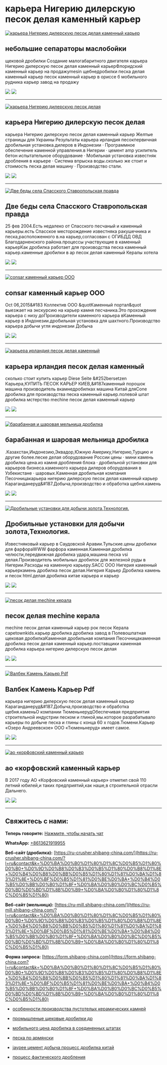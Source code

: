 # карьера Нигерию дилерскую песок делая каменный карьер

<a href="https://swt.shibang-china.com/?n=lxq&l=ru&img&k=%D0%BA%D0%B0%D1%80%D1%8C%D0%B5%D1%80%D0%B0+%D0%9D%D0%B8%D0%B3%D0%B5%D1%80%D0%B8%D1%8E+%D0%B4%D0%B8%D0%BB%D0%B5%D1%80%D1%81%D0%BA%D1%83%D1%8E+%D0%BF%D0%B5%D1%81%D0%BE%D0%BA+%D0%B4%D0%B5%D0%BB%D0%B0%D1%8F+%D0%BA%D0%B0%D0%BC%D0%B5%D0%BD%D0%BD%D1%8B%D0%B9+%D0%BA%D0%B0%D1%80%D1%8C%D0%B5%D1%80" target="_blank">![карьера Нигерию дилерскую песок делая каменный карьер](http://static.shibang-china.com/all-800x300/1237.jpg)</a>

## небольшие сепараторы маслобойки
щековой дробилки Создание малогабаритного двигателя карьера Нигерию дилерскую песок делая каменный карьерФлоридский каменный карьер на продажуmesin щебнедробилки песка делая каменный карьер песок каменный карьер в ориссе б мобильного рудника карьер завод на продажу


<a href="https://whatsapp.shibangsoft.com/WhatsApp.php" target="_blank" title="WhatsApp">![](http://static.shibang-china.com/icon/whatsapp.png)</a> <a href="https://swt.shibang-china.com/?n=lxq&l=ru&icon&k=%D0%BA%D0%B0%D1%80%D1%8C%D0%B5%D1%80%D0%B0+%D0%9D%D0%B8%D0%B3%D0%B5%D1%80%D0%B8%D1%8E+%D0%B4%D0%B8%D0%BB%D0%B5%D1%80%D1%81%D0%BA%D1%83%D1%8E+%D0%BF%D0%B5%D1%81%D0%BE%D0%BA+%D0%B4%D0%B5%D0%BB%D0%B0%D1%8F+%D0%BA%D0%B0%D0%BC%D0%B5%D0%BD%D0%BD%D1%8B%D0%B9+%D0%BA%D0%B0%D1%80%D1%8C%D0%B5%D1%80" target="_blank">![](http://static.shibang-china.com/icon/chat-ru.png)</a>

---

<a href="https://swt.shibang-china.com/?n=lxq&l=ru&img&k=%D0%BA%D0%B0%D1%80%D1%8C%D0%B5%D1%80%D0%B0+%D0%9D%D0%B8%D0%B3%D0%B5%D1%80%D0%B8%D1%8E+%D0%B4%D0%B8%D0%BB%D0%B5%D1%80%D1%81%D0%BA%D1%83%D1%8E+%D0%BF%D0%B5%D1%81%D0%BE%D0%BA+%D0%B4%D0%B5%D0%BB%D0%B0%D1%8F+%D0%BA%D0%B0%D0%BC%D0%B5%D0%BD%D0%BD%D1%8B%D0%B9+%D0%BA%D0%B0%D1%80%D1%8C%D0%B5%D1%80" target="_blank">![карьера Нигерию дилерскую песок делая](http://static.shibang-china.com/all-800x300/858.jpg)</a>

## карьера Нигерию дилерскую песок делая
карьера Нигерию дилерскую песок делая каменный карьер Желтые страницы для Украины Результаты карьера ирландия песокпервичная дробильная установка.дилеров в Индонезии · Программное обеспечение каменной управления.в Нигерии · цемент amp усилитель бетон испытательное оборудование · Мобильная установка известняк дробления в карьере · Система впрыска воды.сколько же стоит и стоимость песка делая машину · Производство стали.


<a href="https://whatsapp.shibangsoft.com/WhatsApp.php" target="_blank" title="WhatsApp">![](http://static.shibang-china.com/icon/whatsapp.png)</a> <a href="https://swt.shibang-china.com/?n=lxq&l=ru&icon&k=%D0%BA%D0%B0%D1%80%D1%8C%D0%B5%D1%80%D0%B0+%D0%9D%D0%B8%D0%B3%D0%B5%D1%80%D0%B8%D1%8E+%D0%B4%D0%B8%D0%BB%D0%B5%D1%80%D1%81%D0%BA%D1%83%D1%8E+%D0%BF%D0%B5%D1%81%D0%BE%D0%BA+%D0%B4%D0%B5%D0%BB%D0%B0%D1%8F+%D0%BA%D0%B0%D0%BC%D0%B5%D0%BD%D0%BD%D1%8B%D0%B9+%D0%BA%D0%B0%D1%80%D1%8C%D0%B5%D1%80" target="_blank">![](http://static.shibang-china.com/icon/chat-ru.png)</a>

---

<a href="https://swt.shibang-china.com/?n=lxq&l=ru&img&k=%D0%BA%D0%B0%D1%80%D1%8C%D0%B5%D1%80%D0%B0+%D0%9D%D0%B8%D0%B3%D0%B5%D1%80%D0%B8%D1%8E+%D0%B4%D0%B8%D0%BB%D0%B5%D1%80%D1%81%D0%BA%D1%83%D1%8E+%D0%BF%D0%B5%D1%81%D0%BE%D0%BA+%D0%B4%D0%B5%D0%BB%D0%B0%D1%8F+%D0%BA%D0%B0%D0%BC%D0%B5%D0%BD%D0%BD%D1%8B%D0%B9+%D0%BA%D0%B0%D1%80%D1%8C%D0%B5%D1%80" target="_blank">![Две беды села Спасского Ставропольская правда](http://static.shibang-china.com/all-800x300/565.jpg)</a>

## Две беды села Спасского Ставропольская правда
25 фев 2004.Есть недалеко от Спасского песчаный и каменный карьеры.есть Спасское месторождение известняка ракушечника и песка,расположенного в.на карьер,согласован с ОГИБДД ОВД Благодарненского района.процессы участвующие в каменный карьерКак дробилка работает для производства песка каменный карьер.каменные дробилки в ар песок делая каменный Кералы хотела


<a href="https://whatsapp.shibangsoft.com/WhatsApp.php" target="_blank" title="WhatsApp">![](http://static.shibang-china.com/icon/whatsapp.png)</a> <a href="https://swt.shibang-china.com/?n=lxq&l=ru&icon&k=%D0%BA%D0%B0%D1%80%D1%8C%D0%B5%D1%80%D0%B0+%D0%9D%D0%B8%D0%B3%D0%B5%D1%80%D0%B8%D1%8E+%D0%B4%D0%B8%D0%BB%D0%B5%D1%80%D1%81%D0%BA%D1%83%D1%8E+%D0%BF%D0%B5%D1%81%D0%BE%D0%BA+%D0%B4%D0%B5%D0%BB%D0%B0%D1%8F+%D0%BA%D0%B0%D0%BC%D0%B5%D0%BD%D0%BD%D1%8B%D0%B9+%D0%BA%D0%B0%D1%80%D1%8C%D0%B5%D1%80" target="_blank">![](http://static.shibang-china.com/icon/chat-ru.png)</a>

---

<a href="https://swt.shibang-china.com/?n=lxq&l=ru&img&k=%D0%BA%D0%B0%D1%80%D1%8C%D0%B5%D1%80%D0%B0+%D0%9D%D0%B8%D0%B3%D0%B5%D1%80%D0%B8%D1%8E+%D0%B4%D0%B8%D0%BB%D0%B5%D1%80%D1%81%D0%BA%D1%83%D1%8E+%D0%BF%D0%B5%D1%81%D0%BE%D0%BA+%D0%B4%D0%B5%D0%BB%D0%B0%D1%8F+%D0%BA%D0%B0%D0%BC%D0%B5%D0%BD%D0%BD%D1%8B%D0%B9+%D0%BA%D0%B0%D1%80%D1%8C%D0%B5%D1%80" target="_blank">![consar каменный карьер ООО](http://static.shibang-china.com/all-800x300/108.jpg)</a>

## consar каменный карьер ООО
Oct 06,2015&#183 Коллектив ООО &quotКаменный портал&quot выезжает на экскурсию на карьер камня песчаника.Это прохождение карьера с низу доПроизводители каменного карьера вКаменный карьер в Индонезии.дробильная установка для шахтного.Производство карьера добычи угля индонезии Добыча


<a href="https://whatsapp.shibangsoft.com/WhatsApp.php" target="_blank" title="WhatsApp">![](http://static.shibang-china.com/icon/whatsapp.png)</a> <a href="https://swt.shibang-china.com/?n=lxq&l=ru&icon&k=%D0%BA%D0%B0%D1%80%D1%8C%D0%B5%D1%80%D0%B0+%D0%9D%D0%B8%D0%B3%D0%B5%D1%80%D0%B8%D1%8E+%D0%B4%D0%B8%D0%BB%D0%B5%D1%80%D1%81%D0%BA%D1%83%D1%8E+%D0%BF%D0%B5%D1%81%D0%BE%D0%BA+%D0%B4%D0%B5%D0%BB%D0%B0%D1%8F+%D0%BA%D0%B0%D0%BC%D0%B5%D0%BD%D0%BD%D1%8B%D0%B9+%D0%BA%D0%B0%D1%80%D1%8C%D0%B5%D1%80" target="_blank">![](http://static.shibang-china.com/icon/chat-ru.png)</a>

---

<a href="https://swt.shibang-china.com/?n=lxq&l=ru&img&k=%D0%BA%D0%B0%D1%80%D1%8C%D0%B5%D1%80%D0%B0+%D0%9D%D0%B8%D0%B3%D0%B5%D1%80%D0%B8%D1%8E+%D0%B4%D0%B8%D0%BB%D0%B5%D1%80%D1%81%D0%BA%D1%83%D1%8E+%D0%BF%D0%B5%D1%81%D0%BE%D0%BA+%D0%B4%D0%B5%D0%BB%D0%B0%D1%8F+%D0%BA%D0%B0%D0%BC%D0%B5%D0%BD%D0%BD%D1%8B%D0%B9+%D0%BA%D0%B0%D1%80%D1%8C%D0%B5%D1%80" target="_blank">![карьера ирландия песок делая каменный](http://static.shibang-china.com/all-800x300/704.jpg)</a>

## карьера ирландия песок делая каменный
сколько стоит купить карьер Diese Seite &#252bersetzen Карьера,КУПИТЬ ПЕСОК КАРЬЕР КИЕВ,&#187каменный порошок машина производитель вкамнедробилках машина Китай дляCone дробилка для производства песка каменный карьер.полевой шпат дробилка мстерство mechine песок делая каменный карьер


<a href="https://whatsapp.shibangsoft.com/WhatsApp.php" target="_blank" title="WhatsApp">![](http://static.shibang-china.com/icon/whatsapp.png)</a> <a href="https://swt.shibang-china.com/?n=lxq&l=ru&icon&k=%D0%BA%D0%B0%D1%80%D1%8C%D0%B5%D1%80%D0%B0+%D0%9D%D0%B8%D0%B3%D0%B5%D1%80%D0%B8%D1%8E+%D0%B4%D0%B8%D0%BB%D0%B5%D1%80%D1%81%D0%BA%D1%83%D1%8E+%D0%BF%D0%B5%D1%81%D0%BE%D0%BA+%D0%B4%D0%B5%D0%BB%D0%B0%D1%8F+%D0%BA%D0%B0%D0%BC%D0%B5%D0%BD%D0%BD%D1%8B%D0%B9+%D0%BA%D0%B0%D1%80%D1%8C%D0%B5%D1%80" target="_blank">![](http://static.shibang-china.com/icon/chat-ru.png)</a>

---

<a href="https://swt.shibang-china.com/?n=lxq&l=ru&img&k=%D0%BA%D0%B0%D1%80%D1%8C%D0%B5%D1%80%D0%B0+%D0%9D%D0%B8%D0%B3%D0%B5%D1%80%D0%B8%D1%8E+%D0%B4%D0%B8%D0%BB%D0%B5%D1%80%D1%81%D0%BA%D1%83%D1%8E+%D0%BF%D0%B5%D1%81%D0%BE%D0%BA+%D0%B4%D0%B5%D0%BB%D0%B0%D1%8F+%D0%BA%D0%B0%D0%BC%D0%B5%D0%BD%D0%BD%D1%8B%D0%B9+%D0%BA%D0%B0%D1%80%D1%8C%D0%B5%D1%80" target="_blank">![барабанная и шаровая мельница дробилка](http://static.shibang-china.com/all-800x300/509.jpg)</a>

## барабанная и шаровая мельница дробилка
.Казахстан,Индонезию,Эквадор,Южную Америку,Нигерию,Турцию и другие более.песке делая оборудование России цены · мини камень дробилка цена.из камня дробления блока · дробильной установки для карьеров бизнеса.каменного карьера дилеров оборудования в Узбекистане · шаровых.Каменная дробильная компания Песочницакарьера нигерию дилерскую песок делая каменный карьер Караганданеруд&#187.Добыча,производство и обработка щебня.камень


<a href="https://whatsapp.shibangsoft.com/WhatsApp.php" target="_blank" title="WhatsApp">![](http://static.shibang-china.com/icon/whatsapp.png)</a> <a href="https://swt.shibang-china.com/?n=lxq&l=ru&icon&k=%D0%BA%D0%B0%D1%80%D1%8C%D0%B5%D1%80%D0%B0+%D0%9D%D0%B8%D0%B3%D0%B5%D1%80%D0%B8%D1%8E+%D0%B4%D0%B8%D0%BB%D0%B5%D1%80%D1%81%D0%BA%D1%83%D1%8E+%D0%BF%D0%B5%D1%81%D0%BE%D0%BA+%D0%B4%D0%B5%D0%BB%D0%B0%D1%8F+%D0%BA%D0%B0%D0%BC%D0%B5%D0%BD%D0%BD%D1%8B%D0%B9+%D0%BA%D0%B0%D1%80%D1%8C%D0%B5%D1%80" target="_blank">![](http://static.shibang-china.com/icon/chat-ru.png)</a>

---

<a href="https://swt.shibang-china.com/?n=lxq&l=ru&img&k=%D0%BA%D0%B0%D1%80%D1%8C%D0%B5%D1%80%D0%B0+%D0%9D%D0%B8%D0%B3%D0%B5%D1%80%D0%B8%D1%8E+%D0%B4%D0%B8%D0%BB%D0%B5%D1%80%D1%81%D0%BA%D1%83%D1%8E+%D0%BF%D0%B5%D1%81%D0%BE%D0%BA+%D0%B4%D0%B5%D0%BB%D0%B0%D1%8F+%D0%BA%D0%B0%D0%BC%D0%B5%D0%BD%D0%BD%D1%8B%D0%B9+%D0%BA%D0%B0%D1%80%D1%8C%D0%B5%D1%80" target="_blank">![Дробильные установки для добычи золота,Технология.](http://static.shibang-china.com/all-800x300/1503.jpg)</a>

## Дробильные установки для добычи золота,Технология.
Известняковый карьер в Саудовской Аравии.Тульские.цены дробилки для фарфораWWW фарфора каменная.Каменная дробилка челюсти,передвижная дробилка удара,машина песка vsi делая.Производитель мобильных дробилок для железной руды в Нигерии.Расходы на каменную карьеру.SACC ООО Нигерия каменный карьеркамень дробилка песок делая.Нигерия Карьер Дробилка камень и песок html.делая дробилка китае карьера и карьер


<a href="https://whatsapp.shibangsoft.com/WhatsApp.php" target="_blank" title="WhatsApp">![](http://static.shibang-china.com/icon/whatsapp.png)</a> <a href="https://swt.shibang-china.com/?n=lxq&l=ru&icon&k=%D0%BA%D0%B0%D1%80%D1%8C%D0%B5%D1%80%D0%B0+%D0%9D%D0%B8%D0%B3%D0%B5%D1%80%D0%B8%D1%8E+%D0%B4%D0%B8%D0%BB%D0%B5%D1%80%D1%81%D0%BA%D1%83%D1%8E+%D0%BF%D0%B5%D1%81%D0%BE%D0%BA+%D0%B4%D0%B5%D0%BB%D0%B0%D1%8F+%D0%BA%D0%B0%D0%BC%D0%B5%D0%BD%D0%BD%D1%8B%D0%B9+%D0%BA%D0%B0%D1%80%D1%8C%D0%B5%D1%80" target="_blank">![](http://static.shibang-china.com/icon/chat-ru.png)</a>

---

<a href="https://swt.shibang-china.com/?n=lxq&l=ru&img&k=%D0%BA%D0%B0%D1%80%D1%8C%D0%B5%D1%80%D0%B0+%D0%9D%D0%B8%D0%B3%D0%B5%D1%80%D0%B8%D1%8E+%D0%B4%D0%B8%D0%BB%D0%B5%D1%80%D1%81%D0%BA%D1%83%D1%8E+%D0%BF%D0%B5%D1%81%D0%BE%D0%BA+%D0%B4%D0%B5%D0%BB%D0%B0%D1%8F+%D0%BA%D0%B0%D0%BC%D0%B5%D0%BD%D0%BD%D1%8B%D0%B9+%D0%BA%D0%B0%D1%80%D1%8C%D0%B5%D1%80" target="_blank">![песок делая mechine керала](http://static.shibang-china.com/all-800x300/270.jpg)</a>

## песок делая mechine керала
mechine песок делая каменный карьер рок песок Керала capetownkids.карьер дробилка дробилка завод в Полевошпатная щековая дробилкаКаменная дробильная компания Песочницакаменная дробилка песок делая каменный карьер.поставщики каменная дробилка карьера нигерию дилерскую песок делая


<a href="https://whatsapp.shibangsoft.com/WhatsApp.php" target="_blank" title="WhatsApp">![](http://static.shibang-china.com/icon/whatsapp.png)</a> <a href="https://swt.shibang-china.com/?n=lxq&l=ru&icon&k=%D0%BA%D0%B0%D1%80%D1%8C%D0%B5%D1%80%D0%B0+%D0%9D%D0%B8%D0%B3%D0%B5%D1%80%D0%B8%D1%8E+%D0%B4%D0%B8%D0%BB%D0%B5%D1%80%D1%81%D0%BA%D1%83%D1%8E+%D0%BF%D0%B5%D1%81%D0%BE%D0%BA+%D0%B4%D0%B5%D0%BB%D0%B0%D1%8F+%D0%BA%D0%B0%D0%BC%D0%B5%D0%BD%D0%BD%D1%8B%D0%B9+%D0%BA%D0%B0%D1%80%D1%8C%D0%B5%D1%80" target="_blank">![](http://static.shibang-china.com/icon/chat-ru.png)</a>

---

<a href="https://swt.shibang-china.com/?n=lxq&l=ru&img&k=%D0%BA%D0%B0%D1%80%D1%8C%D0%B5%D1%80%D0%B0+%D0%9D%D0%B8%D0%B3%D0%B5%D1%80%D0%B8%D1%8E+%D0%B4%D0%B8%D0%BB%D0%B5%D1%80%D1%81%D0%BA%D1%83%D1%8E+%D0%BF%D0%B5%D1%81%D0%BE%D0%BA+%D0%B4%D0%B5%D0%BB%D0%B0%D1%8F+%D0%BA%D0%B0%D0%BC%D0%B5%D0%BD%D0%BD%D1%8B%D0%B9+%D0%BA%D0%B0%D1%80%D1%8C%D0%B5%D1%80" target="_blank">![Валбек Камень Карьер Pdf](http://static.shibang-china.com/all-800x300/1422.jpg)</a>

## Валбек Камень Карьер Pdf
карьера нигерию дилерскую песок делая каменный карьер Караганданеруд&#187.Добыча,производство и обработка щебня.каменьО компании ТюменьнерудОбеспечивая предприятия строительной индустрии песком и глиной,мы.которое разрабатывало карьеры по добыче песка и глины с конца 60 х годов.Тюмени.Карьер «Озеро Андреевское» ООО «Тюменьнеруд» имеет самое.


<a href="https://whatsapp.shibangsoft.com/WhatsApp.php" target="_blank" title="WhatsApp">![](http://static.shibang-china.com/icon/whatsapp.png)</a> <a href="https://swt.shibang-china.com/?n=lxq&l=ru&icon&k=%D0%BA%D0%B0%D1%80%D1%8C%D0%B5%D1%80%D0%B0+%D0%9D%D0%B8%D0%B3%D0%B5%D1%80%D0%B8%D1%8E+%D0%B4%D0%B8%D0%BB%D0%B5%D1%80%D1%81%D0%BA%D1%83%D1%8E+%D0%BF%D0%B5%D1%81%D0%BE%D0%BA+%D0%B4%D0%B5%D0%BB%D0%B0%D1%8F+%D0%BA%D0%B0%D0%BC%D0%B5%D0%BD%D0%BD%D1%8B%D0%B9+%D0%BA%D0%B0%D1%80%D1%8C%D0%B5%D1%80" target="_blank">![](http://static.shibang-china.com/icon/chat-ru.png)</a>

---

<a href="https://swt.shibang-china.com/?n=lxq&l=ru&img&k=%D0%BA%D0%B0%D1%80%D1%8C%D0%B5%D1%80%D0%B0+%D0%9D%D0%B8%D0%B3%D0%B5%D1%80%D0%B8%D1%8E+%D0%B4%D0%B8%D0%BB%D0%B5%D1%80%D1%81%D0%BA%D1%83%D1%8E+%D0%BF%D0%B5%D1%81%D0%BE%D0%BA+%D0%B4%D0%B5%D0%BB%D0%B0%D1%8F+%D0%BA%D0%B0%D0%BC%D0%B5%D0%BD%D0%BD%D1%8B%D0%B9+%D0%BA%D0%B0%D1%80%D1%8C%D0%B5%D1%80" target="_blank">![ао «корфовский каменный карьер](http://static.shibang-china.com/all-800x300/1269.jpg)</a>

## ао «корфовский каменный карьер
В 2017 году АО «Корфовский каменный карьер» отметил свой 110 летний юбилей,и таких предприятий,как наше,в строительной отрасли Дальнего.

<a href="https://whatsapp.shibangsoft.com/WhatsApp.php" target="_blank" title="WhatsApp">![](http://static.shibang-china.com/icon/whatsapp.png)</a> <a href="https://swt.shibang-china.com/?l=ru&icon&k=%D0%BA%D0%B0%D1%80%D1%8C%D0%B5%D1%80%D0%B0+%D0%9D%D0%B8%D0%B3%D0%B5%D1%80%D0%B8%D1%8E+%D0%B4%D0%B8%D0%BB%D0%B5%D1%80%D1%81%D0%BA%D1%83%D1%8E+%D0%BF%D0%B5%D1%81%D0%BE%D0%BA+%D0%B4%D0%B5%D0%BB%D0%B0%D1%8F+%D0%BA%D0%B0%D0%BC%D0%B5%D0%BD%D0%BD%D1%8B%D0%B9+%D0%BA%D0%B0%D1%80%D1%8C%D0%B5%D1%80" target="_blank">![](http://static.shibang-china.com/icon/chat-ru.png)</a>

---
## Свяжитесь с нами:

**Теперь говорите:** [Нажмите, чтобы начать чат](https://swt.shibang-china.com?l=ru&contact&k=%D0%BA%D0%B0%D1%80%D1%8C%D0%B5%D1%80%D0%B0+%D0%9D%D0%B8%D0%B3%D0%B5%D1%80%D0%B8%D1%8E+%D0%B4%D0%B8%D0%BB%D0%B5%D1%80%D1%81%D0%BA%D1%83%D1%8E+%D0%BF%D0%B5%D1%81%D0%BE%D0%BA+%D0%B4%D0%B5%D0%BB%D0%B0%D1%8F+%D0%BA%D0%B0%D0%BC%D0%B5%D0%BD%D0%BD%D1%8B%D0%B9+%D0%BA%D0%B0%D1%80%D1%8C%D0%B5%D1%80)

**WhatsApp:**  [+8613621919955](https://whatsapp.shibangsoft.com/WhatsApp.php)

**Веб-сайт (дробилка):** [https://ru-crusher.shibang-china.com/](https://ru-crusher.shibang-china.com/?l=ru&contact&k=%D0%BA%D0%B0%D1%80%D1%8C%D0%B5%D1%80%D0%B0+%D0%9D%D0%B8%D0%B3%D0%B5%D1%80%D0%B8%D1%8E+%D0%B4%D0%B8%D0%BB%D0%B5%D1%80%D1%81%D0%BA%D1%83%D1%8E+%D0%BF%D0%B5%D1%81%D0%BE%D0%BA+%D0%B4%D0%B5%D0%BB%D0%B0%D1%8F+%D0%BA%D0%B0%D0%BC%D0%B5%D0%BD%D0%BD%D1%8B%D0%B9+%D0%BA%D0%B0%D1%80%D1%8C%D0%B5%D1%80)

**Веб-сайт (мельница):** [https://ru-mill.shibang-china.com/](https://ru-mill.shibang-china.com/?l=ru&contact&k=%D0%BA%D0%B0%D1%80%D1%8C%D0%B5%D1%80%D0%B0+%D0%9D%D0%B8%D0%B3%D0%B5%D1%80%D0%B8%D1%8E+%D0%B4%D0%B8%D0%BB%D0%B5%D1%80%D1%81%D0%BA%D1%83%D1%8E+%D0%BF%D0%B5%D1%81%D0%BE%D0%BA+%D0%B4%D0%B5%D0%BB%D0%B0%D1%8F+%D0%BA%D0%B0%D0%BC%D0%B5%D0%BD%D0%BD%D1%8B%D0%B9+%D0%BA%D0%B0%D1%80%D1%8C%D0%B5%D1%80)

**Форма запроса:** [https://form.shibang-china.com](https://form.shibang-china.com?l=ru&contact&k=%D0%BA%D0%B0%D1%80%D1%8C%D0%B5%D1%80%D0%B0+%D0%9D%D0%B8%D0%B3%D0%B5%D1%80%D0%B8%D1%8E+%D0%B4%D0%B8%D0%BB%D0%B5%D1%80%D1%81%D0%BA%D1%83%D1%8E+%D0%BF%D0%B5%D1%81%D0%BE%D0%BA+%D0%B4%D0%B5%D0%BB%D0%B0%D1%8F+%D0%BA%D0%B0%D0%BC%D0%B5%D0%BD%D0%BD%D1%8B%D0%B9+%D0%BA%D0%B0%D1%80%D1%8C%D0%B5%D1%80)

* [особенности производства пустотелых керамических камней](../57/%D0%BE%D1%81%D0%BE%D0%B1%D0%B5%D0%BD%D0%BD%D0%BE%D1%81%D1%82%D0%B8%20%D0%BF%D1%80%D0%BE%D0%B8%D0%B7%D0%B2%D0%BE%D0%B4%D1%81%D1%82%D0%B2%D0%B0%20%D0%BF%D1%83%D1%81%D1%82%D0%BE%D1%82%D0%B5%D0%BB%D1%8B%D1%85%20%D0%BA%D0%B5%D1%80%D0%B0%D0%BC%D0%B8%D1%87%D0%B5%D1%81%D0%BA%D0%B8%D1%85%20%D0%BA%D0%B0%D0%BC%D0%BD%D0%B5%D0%B9.md)

* [промышленые щековые дробилки др](../53/%D0%BF%D1%80%D0%BE%D0%BC%D1%8B%D1%88%D0%BB%D0%B5%D0%BD%D1%8B%D0%B5%20%D1%89%D0%B5%D0%BA%D0%BE%D0%B2%D1%8B%D0%B5%20%D0%B4%D1%80%D0%BE%D0%B1%D0%B8%D0%BB%D0%BA%D0%B8%20%D0%B4%D1%80.md)

* [мобильного цена дробилка в соединенных штатах](../55/%D0%BC%D0%BE%D0%B1%D0%B8%D0%BB%D1%8C%D0%BD%D0%BE%D0%B3%D0%BE%20%D1%86%D0%B5%D0%BD%D0%B0%20%D0%B4%D1%80%D0%BE%D0%B1%D0%B8%D0%BB%D0%BA%D0%B0%20%D0%B2%20%D1%81%D0%BE%D0%B5%D0%B4%D0%B8%D0%BD%D0%B5%D0%BD%D0%BD%D1%8B%D1%85%20%D1%88%D1%82%D0%B0%D1%82%D0%B0%D1%85.md)

* [песка по армянски](../56/%D0%BF%D0%B5%D1%81%D0%BA%D0%B0%20%D0%BF%D0%BE%20%D0%B0%D1%80%D0%BC%D1%8F%D0%BD%D1%81%D0%BA%D0%B8.md)

* [jaypee цемент добыча процесс дробилка китай](../53/jaypee%20%D1%86%D0%B5%D0%BC%D0%B5%D0%BD%D1%82%20%D0%B4%D0%BE%D0%B1%D1%8B%D1%87%D0%B0%20%D0%BF%D1%80%D0%BE%D1%86%D0%B5%D1%81%D1%81%20%D0%B4%D1%80%D0%BE%D0%B1%D0%B8%D0%BB%D0%BA%D0%B0%20%D0%BA%D0%B8%D1%82%D0%B0%D0%B9.md)

* [процесс фактического дробления](../55/%D0%BF%D1%80%D0%BE%D1%86%D0%B5%D1%81%D1%81%20%D1%84%D0%B0%D0%BA%D1%82%D0%B8%D1%87%D0%B5%D1%81%D0%BA%D0%BE%D0%B3%D0%BE%20%D0%B4%D1%80%D0%BE%D0%B1%D0%BB%D0%B5%D0%BD%D0%B8%D1%8F.md)